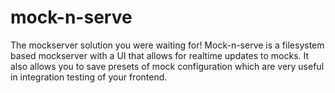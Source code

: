 # mock-n-serve

The mockserver solution you were waiting for! Mock-n-serve is a filesystem based mockserver with a UI that allows for realtime updates to mocks. It also allows you to save presets of mock configuration which are very useful in integration testing of your frontend.
